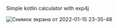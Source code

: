 Simple kotlin calculator with exp4j


![Снимок экрана от 2022-01-15 23-35-48](https://user-images.githubusercontent.com/66710649/149639789-4999cc9f-1a8d-44c5-bbb0-01a8e326f9f2.png)
